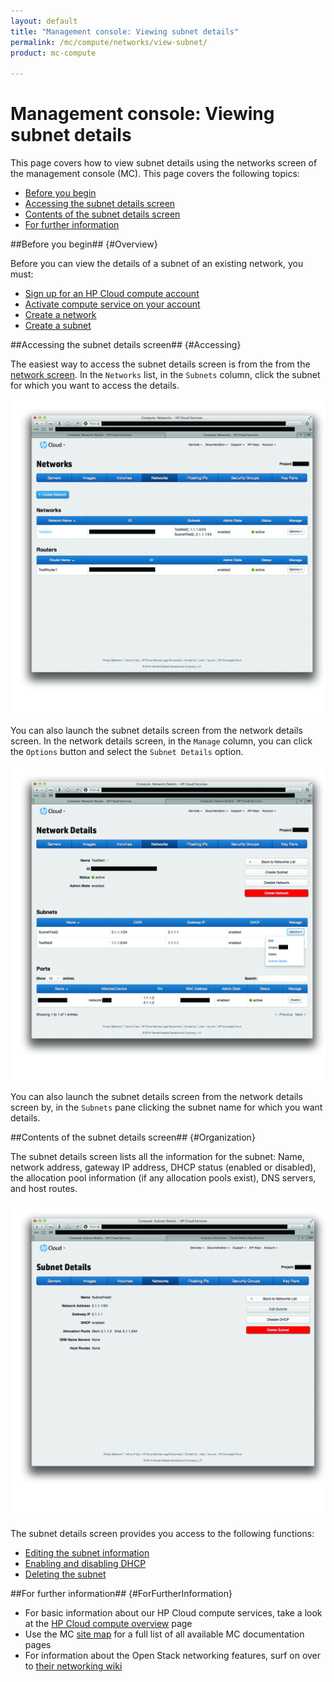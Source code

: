 ```yaml
---
layout: default
title: "Management console: Viewing subnet details"
permalink: /mc/compute/networks/view-subnet/
product: mc-compute

---
```

# Management console: Viewing subnet details

This page covers how to view subnet details using the networks screen of the management console (MC).  This page covers the following topics:

* [Before you begin](#Overview)
* [Accessing the subnet details screen](#Accessing)
* [Contents of the subnet details screen](#Organization)
* [For further information](#ForFurtherInformation)


##Before you begin## {#Overview}

Before you can view the details of a subnet of an existing network, you must:

* [Sign up for an HP Cloud compute account](https://horizon.hpcloud.com/register)
* [Activate compute service on your account](https://horizon.hpcloud.com/landing/)
* [Create a network](/mc/compute/networks/create-network#Creating/)
* [Create a subnet](/mc/compute/networks/manage-subnet#Creating/)


##Accessing the subnet details screen## {#Accessing}

The easiest way to access the subnet details screen is from the from the [network screen](/mc/compute/networks).  In the `Networks` list, in the `Subnets` column, click the subnet for which you want to access the details.

<img src="media/subnet-details-launch0.jpg" width="580" alt="" />
 
You can also launch the subnet details screen from the network details screen.  In the network details screen, in the `Manage` column, you can click the `Options` button and select the `Subnet Details` option.

<img src="media/subnet-details-launch1.jpg" width="580" alt="" />

You can also launch the subnet details screen from the network details screen by, in the `Subnets` pane clicking the subnet name for which you want details.

##Contents of the subnet details screen## {#Organization}

The subnet details screen lists all the information for the subnet:  Name, network address, gateway IP address, DHCP status (enabled or disabled), the allocation pool information (if any allocation pools exist), DNS servers, and host routes.

<img src="media/subnet-details.jpg" width="580" alt="" />

The subnet details screen provides you access to the following functions:

* [Editing the subnet information](/mc/compute/networks/manage-subnet#Editing)
* [Enabling and disabling DHCP](/mc/compute/networks/manage-subnet#DHCP)
* [Deleting the subnet](/mc/compute/networks/manage-subnet#Deleting)


##For further information## {#ForFurtherInformation}

* For basic information about our HP Cloud compute services, take a look at the [HP Cloud compute overview](/compute/) page
* Use the MC [site map](/mc/sitemap) for a full list of all available MC documentation pages
* For information about the Open Stack networking features, surf on over to [their networking wiki](https://wiki.openstack.org/wiki/Quantum)

